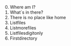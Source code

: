 0. Where am I?
1. What´s in there?
2. There is no place like home
3. Listfiles
4. Listmorefiles
5. Listfilesdigitonly
6. Firstdirectory